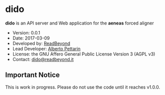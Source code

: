 # dido

**dido** is an API server and Web application for the **aeneas** forced aligner

* Version: 0.0.1
* Date: 2017-03-09
* Developed by: [ReadBeyond](http://www.readbeyond.it/)
* Lead Developer: [Alberto Pettarin](http://www.albertopettarin.it/)
* License: the GNU Affero General Public License Version 3 (AGPL v3)
* Contact: [dido@readbeyond.it](mailto:dido@readbeyond.it)


## Important Notice

This is work in progress.
Please do not use the code until it reaches v1.0.0.
